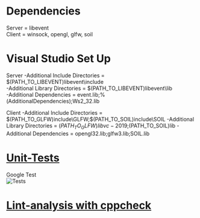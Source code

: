 # Dependencies
Server = libevent  
Client = winsock, opengl, glfw, soil  

# Visual Studio Set Up
Server
-Additional Include Directories = $(PATH_TO_LIBEVENT)libevent\include  
-Additional Library Directories = $(PATH_TO_LIBEVENT)libevent\lib  
-Additional Dependencies = event.lib;%(AdditionalDependencies);Ws2_32.lib

Client
-Additional Include Directories = $(PATH_TO_GLFW)include\GLFW;$(PATH_TO_SOIL)include\SOIL
-Additional Library Directories = $(PATH_TO_GLFW)libvc-2019;$(PATH_TO_SOIL)lib
-Additional Dependencies = opengl32.lib;glfw3.lib;SOIL.lib

# [Unit-Tests](https://github.com/2wendex2/Practice2/tree/server_dev/vs2019/Unit-Tests)
Google Test  
![Tests](https://personalfebus.s-ul.eu/ZIxU8yrs)  
# [Lint-analysis with cppcheck](./analysis/index.html)  
